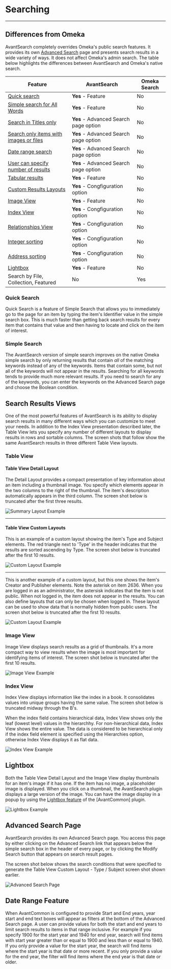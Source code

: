 # Searching

---

## Differences from Omeka

AvantSearch completely overrides Omeka's public search features. It provides its own
[Advanced Search](#tadvanced-search-page) page
and presents search results in a wide variety of ways. It does not affect Omeka's admin search.
The table below highlights the differences between AvantSearch and Omeka's native search.

Feature | AvantSearch | Omeka Search
--------|------------ | ------------
[Quick search](#quick-search) |  **Yes** - Feature | No
[Simple search for All Words](#simple-search) |  **Yes** - Feature | No
[Search in Titles only](#titles-only-option) | **Yes** - Advanced Search page option | No
[Search only items with images or files](#advanced-search-page) | **Yes** - Advanced Search page option | No
[Date range search](#advanced-search-page) | **Yes** - Advanced Search page option | No
[User can specify number of results](#advanced-search-page) | **Yes** - Advanced Search page option | No
[Tabular results](#table-view) | **Yes** - Feature | No
[Custom Results Layouts](#table-view-custom-layouts) | **Yes** - Congfiguration option | No
[Image View](#image-view) | **Yes** - Feature | No
[Index View](#index-view) | **Yes** - Congfiguration option| No
[Relationships View](#relationships-view-option) | **Yes** - Congfiguration option | No
[Integer sorting](#integer-sorting-option) | **Yes** - Congfiguration option | No
[Address sorting](#address-sorting-option) | **Yes** - Congfiguration option | No
[Lightbox](#lightbox) | **Yes** - Feature | No
Search by File, Collection, Featured | No | Yes

### Quick Search
Quick Search is a feature of Simple Search that allows you to immediately go to the page for an item by typing the
item's Identifier value in the simple search box. This is much faster than getting back search results for every item
that contains that value and then having to locate and click on the item of interest.

### Simple Search
The AvantSearch version of simple search improves on the native Omeka simple search by only returning results that
contain *all* of the matching keywords instead of any of the keywords. Items that contain some, but not all of the
keywords will not appear in the results. Searching for all keywords tends to provide much more relevant results.
If you need to search for any of the keywords, you can enter the keywords
on the Advanced Search page and choose the Boolean condition.

## Search Results Views
One of the most powerful features of AvantSearch is its ability to display search results in many different ways
which you can customize to meet your needs. In addition to the Index View presentation described later,
the Table View lets you specify any number of different layouts to display results in rows and sortable columns.
The screen shots that follow show the same AvantSearch results in three different Table View layouts.

### Table View

#### Table View Detail Layout
The Detail Layout provides a compact presentation of key information about an item including a thumbnail image.
You specify which elements appear in the two columns to the right of the thumbnail. The item's description
automatically appears in the third column. The screen shot below is truncated after the first three results.

![Summary Layout Example](search-1.jpg)

---

#### Table View Custom Layouts
This is an example of a custom layout showing the item's Type and Subject elements. The red triangle next to 'Type'
in the header indicates that the results are sorted ascending by Type. The screen shot below is truncated after the first 10 results.

![Custom Layout Example](search-2.jpg)

---

This is another example of a custom layout, but this one shows the item's Creator and Publisher elements.
Note the asterisk on item 2636. When you are logged in as an administrator, the astersisk indicates that the item
is not public. When not logged in, the item does not appear in the results. You can also define layouts that can
only be chosen when logged in. These layout can be used to show data that is normally hidden from public users.
The screen shot below is truncated after the first 10 results.

![Custom Layout Example](search-3.jpg)

### Image View
Image View displays search results as a grid of thumbnails. It's a more compact way to view results when the image is
most important for identifying items of interest. The screen shot below is truncated after the first 10 results.

![Image View Example](search-4.jpg)

### Index View
Index View displays information like the index in a book. It consolidates values into unique groups having the same
value. The screen shot below is truncated midway through the B's.

When the index field contains hierarchical data, Index View shows only the leaf (lowest level) values in the
hierarchhy. For non-hierarchical data, Index View shows the entire value. The data is considered to be
hierarchical only if the index field element is specified using the Hierarchies option, 
otherwise Index View displays it as flat data.

![Index View Example](search-5.jpg)

## Lightbox
Both the Table View Detail Layout and the Image View display thumbnails for an item's image if it has one. If the item
has no image, a placeholder image is displayed. When you click on a thumbnail, the AvantSearch plugin displays a large
version of the image. You can have the image display in a popup by using the
[Lightbox feature](../avantcommon/avantcommon.md#lightbox-feature) of the
[AvantCommon] plugin.

![Lightbox Example](search-8.jpg)

## Advanced Search Page
AvantSearch provides its own Advanced Search page. You access this page by either clicking on the Advanced Search
link that appears below the simple search box in the header of every page, or by clicking the Modify Search button
that appears on search result pages.

The screen shot below shows the search conditions that were
specified to generate the Table View Custom Layout - Type / Subject screen shot shown earlier.

![Advanced Search Page](search-7.jpg)

## Date Range Feature
When AvantCommon is configured to provide Start and End years, year start and end text boxes will appear as
filters at the bottom of the Advanced Search page. A user can provide values for both the start and end years to
limit search results to items in that range inclusive. For example if you specify 1900 for the start year and
1940 for end year, search will find items with start year greater than or equal to 1900 and less than or equal to 1940.
If you only provide a value for the start year, the search will find items where the start year is that date
or more recent. If you only provide a value for the end year, the filter will find items where the end year is that
date or older.

